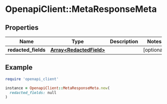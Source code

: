# OpenapiClient::MetaResponseMeta

## Properties

| Name | Type | Description | Notes |
| ---- | ---- | ----------- | ----- |
| **redacted_fields** | [**Array&lt;RedactedField&gt;**](RedactedField.md) |  | [optional] |

## Example

```ruby
require 'openapi_client'

instance = OpenapiClient::MetaResponseMeta.new(
  redacted_fields: null
)
```

